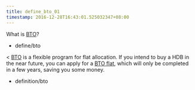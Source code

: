 ```yaml
---
title: define_bto_01
timestamp: 2016-12-28T16:43:01.525032347+08:00
---
```


What is [BTO](bto)?
* define/bto

< [BTO](bto) is a flexible program for flat allocation. If you intend to buy a HDB in the near future, you can apply for a [BTO flat](bto), which will only be completed in a few years, saving you some money.
* definition/bto

